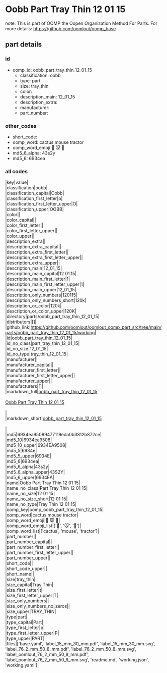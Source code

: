 # Oobb Part Tray Thin 12 01 15  

note: This is part of OOMP the Oopen Organization Method For Parts. For more details: https://github.com/oomlout/oomp_base

##  part details





### id
* oomp_id: oobb_part_tray_thin_12_01_15
  * classification: oobb
  * type: part
  * size: tray_thin
  * color: 
  * description_main: 12_01_15
  * description_extra: 
  * manufacturer: 
  * part_number: 

### other_codes
* short_code: 
* oomp_word: cactus mouse tractor
* oomp_word_emoji :cactus: :mouse: :tractor:
* md5_6_alpha: 43s2y
* md5_6: 6934ea

### all codes 
|key|value|  
|classification|oobb|  
|classification_capital|Oobb|  
|classification_first_letter|o|  
|classification_first_letter_upper|O|  
|classification_upper|OOBB|  
|color||  
|color_capital||  
|color_first_letter||  
|color_first_letter_upper||  
|color_upper||  
|description_extra||  
|description_extra_capital||  
|description_extra_first_letter||  
|description_extra_first_letter_upper||  
|description_extra_upper||  
|description_main|12_01_15|  
|description_main_capital|12 01.15|  
|description_main_first_letter|1|  
|description_main_first_letter_upper|1|  
|description_main_upper|12_01_15|  
|description_only_numbers|120115|  
|description_only_numbers_short|120k|  
|description_or_color|120k|  
|description_or_color_upper|120K|  
|directory|parts/oobb_part_tray_thin_12_01_15|  
|distributors|[]|  
|github_link|https://github.com/oomlout/oomlout_oomp_part_src/tree/main/parts/oobb_part_tray_thin_12_01_15/working|  
|id|oobb_part_tray_thin_12_01_15|  
|id_no_class|part_tray_thin_12_01_15|  
|id_no_size|12_01_15|  
|id_no_type|tray_thin_12_01_15|  
|manufacturer||  
|manufacturer_capital||  
|manufacturer_first_letter||  
|manufacturer_first_letter_upper||  
|manufacturer_upper||  
|manufacturers|[]|  
|markdown_full|[oobb_part_tray_thin_12_01_15](https://github.com/oomlout/oomlout_oomp_part_src/tree/main/parts/oobb_part_tray_thin_12_01_15/working)<br>[](https://github.com/oomlout/oomlout_oomp_part_src/tree/main/parts/oobb_part_tray_thin_12_01_15/working)<br>[Oobb Part Tray Thin 12 01 15](https://github.com/oomlout/oomlout_oomp_part_src/tree/main/parts/oobb_part_tray_thin_12_01_15/working)<br><br>|  
|markdown_short|[oobb_part_tray_thin_12_01_15](https://github.com/oomlout/oomlout_oomp_part_src/tree/main/parts/oobb_part_tray_thin_12_01_15/working)<br><br>|  
|md5|6934ea95089477119eda0b3812b872ce|  
|md5_10|6934ea9508|  
|md5_10_upper|6934EA9508|  
|md5_5|6934e|  
|md5_5_upper|6934E|  
|md5_6|6934ea|  
|md5_6_alpha|43s2y|  
|md5_6_alpha_upper|43S2Y|  
|md5_6_upper|6934EA|  
|name|Oobb Part Tray Thin 12 01 15|  
|name_no_class|Part Tray Thin 12 01 15|  
|name_no_size|12 01 15|  
|name_no_size_short|12 01 15|  
|name_no_type|Tray Thin 12 01 15|  
|oomp_key|oomp_oobb_part_tray_thin_12_01_15|  
|oomp_word|cactus mouse tractor|  
|oomp_word_emoji|:cactus: :mouse: :tractor:|  
|oomp_word_emoji_list|[':cactus:', ':mouse:', ':tractor:']|  
|oomp_word_list|['cactus', 'mouse', 'tractor']|  
|part_number||  
|part_number_capital||  
|part_number_first_letter||  
|part_number_first_letter_upper||  
|part_number_upper||  
|short_code||  
|short_code_upper||  
|short_name||  
|size|tray_thin|  
|size_capital|Tray Thin|  
|size_first_letter|t|  
|size_first_letter_upper|T|  
|size_only_numbers||  
|size_only_numbers_no_zeros||  
|size_upper|TRAY_THIN|  
|type|part|  
|type_capital|Part|  
|type_first_letter|p|  
|type_first_letter_upper|P|  
|type_upper|PART|  
|files|['base.yaml', 'label_15_mm_30_mm.pdf', 'label_15_mm_30_mm.svg', 'label_76_2_mm_50_8_mm.pdf', 'label_76_2_mm_50_8_mm.svg', 'label_oomlout_76_2_mm_50_8_mm.pdf', 'label_oomlout_76_2_mm_50_8_mm.svg', 'readme.md', 'working.json', 'working.yaml']|  
